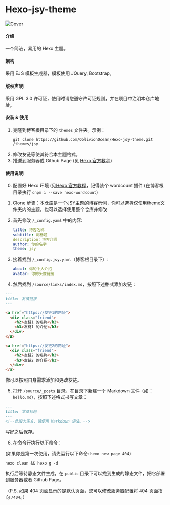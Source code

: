 # Hexo-jsy-theme

![Cover](https://github.com/Lafcadia/Hexo-jsy-theme/assets/147896059/312c0bcb-6a3e-4aa6-b933-f8f5a424464b)


#### 介绍

一个简洁，易用的 Hexo 主题。

#### 架构

采用 EJS 模板生成器，模板使用 JQuery, Bootstrap。

#### 版权声明

采用 GPL 3.0 许可证，使用时请您遵守许可证规则，并在项目中注明本仓库地址。

#### 安装 & 使用

1. 克隆到博客根目录下的 `themes` 文件夹。示例：
   ```shell
   git clone https://github.com/OblivionOcean/Hexo-jsy-theme.git /themes/jsy
   ```
2. 修改友链等使其符合本主题格式。
3. 推送到服务器或 Github Page (见 [Hexo 官方教程](https://hexo.io/docs/one-command-deployment))

#### 使用说明

0. 配置好 Hexo 环境 (见[Hexo 官方教程](https://hexo.io/docs/setup)，记得装个 wordcount 插件 (在博客根目录执行 `cnpm i --save hexo-wordcount`)

1. Clone 步骤：本仓库是一个JSY主题的博客示例，你可以选择仅使用theme文件夹内的主题，也可以选择使用整个仓库并修改
2. 首先修改 `/_config.yaml` 中的内容: 
   ```yaml
   title: 博客名称
   subtitle: 副标题
   description：博客介绍
   author: 你的名字
   theme: jsy
   ```
3. 接着找到 `/_config.jsy.yaml`（博客根目录下）:
   ```yaml
   about: 你的个人介绍
   avatar: 你的头像链接
   ```
4. 然后找到 `/source/links/index.md`，按照下述格式添加友链：

  ```markdown
  ---
  title: 友情链接
  ---
  
  <a href="https://友链1的网址">
    <div class="friend">
      <h2>友链1 的名称</h2>
      <h3>友链1 的介绍</h3>
    </div>
  </a>
  
  <a href="https://友链2的网址">
    <div class="friend">
      <h2>友链2 的名称</h2>
      <h3>友链2 的介绍</h3>
    </div>
  </a>
  ```

你可以按照自身需求添加和更改友链。

5. 打开 `/source/_posts` 目录，在目录下新建一个 Markdown 文件（如：`hello.md`），按照下述格式书写文章：

```markdown
---
title: 文章标题
---
<!--此段为正文，请使用 Markdown 语法。-->
```

写好之后保存。

6. 在命令行执行以下命令：

(如果你是第一次使用，请先运行以下命令: `hexo new page 404`)

`hexo clean && hexo g -d`

执行后等待静态文件生成，在 `public` 目录下可以找到生成的静态文件，把它部署到服务器或者 Github Page。

（P.S. 如果 404 页面显示的是默认页面，您可以修改服务器配置将 404 页面指向 `/404`。）
